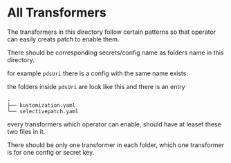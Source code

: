 # All Transformers

The transformers in this directory follow certain patterns so that operator can easily creats patch to enable them.

There should be corresponding secrets/config name as folders name in this directory.

for example `pdsUri` there is a config with the same name exists.

the folders inside `pdsUri` are look like this and there is an entry

```console
.
├── kustomization.yaml
└── selectivepatch.yaml
```

every transformers which operator can enable, should have at leaset these two files in it.

There should be only one transformer in each folder, which one transformer is for one config or secret key.
